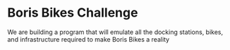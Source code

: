 # Boris Bikes Challenge #

We are building a program that will emulate all the docking stations, bikes, and infrastructure required to make Boris Bikes a reality
